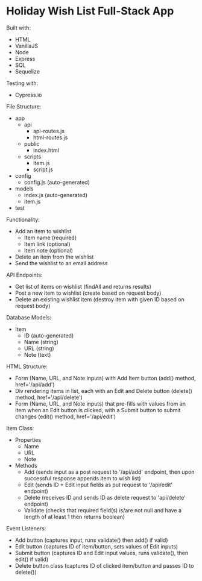 # Holiday Wish List Full-Stack App

Built with:
- HTML
- VanillaJS
- Node
- Express
- SQL
- Sequelize

Testing with:
- Cypress.io

File Structure:
- app
  - api
    - api-routes.js
    - html-routes.js
  - public
    - index.html
  - scripts
    - Item.js
    - script.js
- config
  - config.js (auto-generated)
- models
  - index.js (auto-generated)
  - item.js
- test

Functionality:
- Add an item to wishlist
  - Item name (required)
  - Item link (optional)
  - Item note (optional)
- Delete an item from the wishlist
- Send the wishlist to an email address

API Endpoints:
- Get list of items on wishlist (findAll and returns results)
- Post a new item to wishlist (create based on request body)
- Delete an existing wishlist item (destroy item with given ID based on request body)

Database Models:
- Item
  - ID (auto-generated)
  - Name (string)
  - URL (string)
  - Note (text)

HTML Structure:
- Form (Name, URL, and Note inputs) with Add Item button (add() method, href='/api/add')
- Div rendering items in list, each with an Edit and Delete button (delete() method, href='/api/delete')
- Form (Name, URL, and Note inputs) that pre-fills with values from an item when an Edit button is clicked, with a Submit button to submit changes (edit() method, href='/api/edit')

Item Class:
- Properties
  - Name
  - URL
  - Note
- Methods
  - Add (sends input as a post request to '/api/add' endpoint, then upon successful response appends item to wish list)
  - Edit (sends ID + Edit input fields as put request to '/api/edit' endpoint)
  - Delete (receives ID and sends ID as delete request to 'api/delete' endpoint)
  - Validate (checks that required field(s) is/are not null and have a length of at least 1 then returns boolean)

Event Listeners:
- Add button (captures input, runs validate() then add() if valid)
- Edit button (captures ID of item/button, sets values of Edit inputs)
- Submit button (captures ID and Edit input values, runs validate(), then edit() if valid)
- Delete button class (captures ID of clicked item/button and passes ID to delete())
